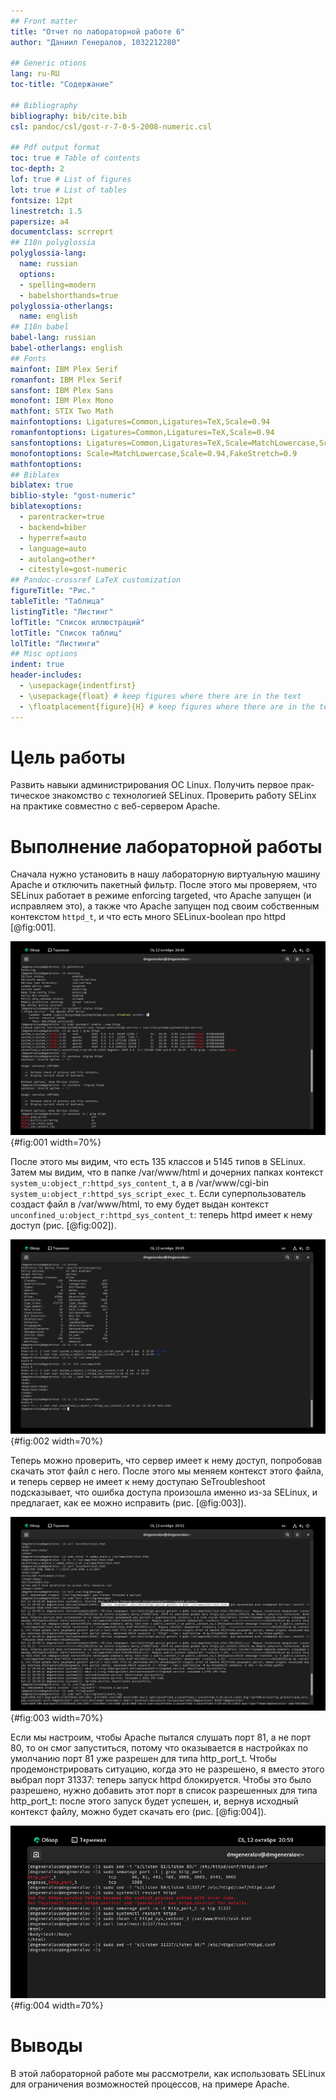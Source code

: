 ```yaml
---
## Front matter
title: "Отчет по лабораторной работе 6"
author: "Даниил Генералов, 1032212280"

## Generic otions
lang: ru-RU
toc-title: "Содержание"

## Bibliography
bibliography: bib/cite.bib
csl: pandoc/csl/gost-r-7-0-5-2008-numeric.csl

## Pdf output format
toc: true # Table of contents
toc-depth: 2
lof: true # List of figures
lot: true # List of tables
fontsize: 12pt
linestretch: 1.5
papersize: a4
documentclass: scrreprt
## I18n polyglossia
polyglossia-lang:
  name: russian
  options:
  - spelling=modern
  - babelshorthands=true
polyglossia-otherlangs:
  name: english
## I18n babel
babel-lang: russian
babel-otherlangs: english
## Fonts
mainfont: IBM Plex Serif
romanfont: IBM Plex Serif
sansfont: IBM Plex Sans
monofont: IBM Plex Mono
mathfont: STIX Two Math
mainfontoptions: Ligatures=Common,Ligatures=TeX,Scale=0.94
romanfontoptions: Ligatures=Common,Ligatures=TeX,Scale=0.94
sansfontoptions: Ligatures=Common,Ligatures=TeX,Scale=MatchLowercase,Scale=0.94
monofontoptions: Scale=MatchLowercase,Scale=0.94,FakeStretch=0.9
mathfontoptions:
## Biblatex
biblatex: true
biblio-style: "gost-numeric"
biblatexoptions:
  - parentracker=true
  - backend=biber
  - hyperref=auto
  - language=auto
  - autolang=other*
  - citestyle=gost-numeric
## Pandoc-crossref LaTeX customization
figureTitle: "Рис."
tableTitle: "Таблица"
listingTitle: "Листинг"
lofTitle: "Список иллюстраций"
lotTitle: "Список таблиц"
lolTitle: "Листинги"
## Misc options
indent: true
header-includes:
  - \usepackage{indentfirst}
  - \usepackage{float} # keep figures where there are in the text
  - \floatplacement{figure}{H} # keep figures where there are in the text
---
```


# Цель работы

Развить навыки администрирования ОС Linux. Получить первое прак-
тическое знакомство с технологией SELinux.
Проверить работу SELinx на практике совместно с веб-сервером
Apache.

# Выполнение лабораторной работы

Сначала нужно установить в нашу лабораторную виртуальную машину Apache
и отключить пакетный фильтр.
После этого мы проверяем, что SELinux работает в режиме enforcing targeted,
что Apache запущен (и исправляем это),
а также что Apache запущен под своим собственным контекстом `httpd_t`,
и что есть много SELinux-boolean про httpd [@fig:001].

![SELinux](image/Screenshot_0001.png){#fig:001 width=70%}

После этого мы видим, что есть 135 классов и 5145 типов в SELinux.
Затем мы видим, что в папке /var/www/html и дочерних папках контекст `system_u:object_r:httpd_sys_content_t`,
а в /var/www/cgi-bin `system_u:object_r:httpd_sys_script_exec_t`.
Если суперпользователь создаст файл в /var/www/html, то ему будет выдан контекст `unconfined_u:object_r:httpd_sys_content_t`:
теперь httpd имеет к нему доступ (рис. [@fig:002]).

![SELinux](image/Screenshot_0002.png){#fig:002 width=70%}

Теперь можно проверить, что сервер имеет к нему доступ,
попробовав скачать этот файл с него.
После этого мы меняем контекст этого файла,
и теперь сервер не имеет к нему доступаю
SeTroubleshoot подсказывает, что ошибка доступа произошла именно из-за
SELinux,
и предлагает, как ее можно исправить (рис. [@fig:003]).

![SELinux](image/Screenshot_0003.png){#fig:003 width=70%}

Если мы настроим, чтобы Apache пытался слушать порт 81, а не порт 80,
то он смог запуститься, потому что оказывается в настройках по умолчанию
порт 81 уже разрешен для типа http_port_t.
Чтобы продемонстрировать ситуацию, когда это не разрешено,
я вместо этого выбрал порт 31337:
теперь запуск httpd блокируется.
Чтобы это было разрешено, нужно добавить этот порт в список разрешенных
для типа http_port_t:
после этого запуск будет успешен,
и, вернув исходный контекст файлу,
можно будет скачать его (рис. [@fig:004]).

![SELinux](image/Screenshot_0004.png){#fig:004 width=70%}


# Выводы

В этой лабораторной работе мы рассмотрели, как использовать SELinux
для ограничения возможностей процессов, на примере Apache.